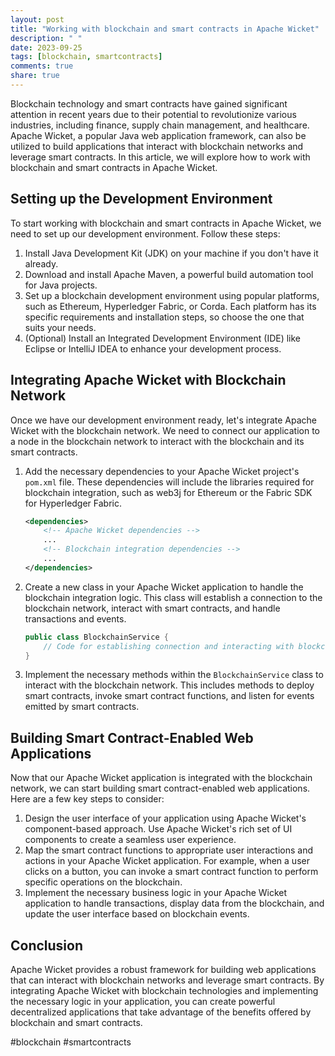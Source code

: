 ```yaml
---
layout: post
title: "Working with blockchain and smart contracts in Apache Wicket"
description: " "
date: 2023-09-25
tags: [blockchain, smartcontracts]
comments: true
share: true
---
```


Blockchain technology and smart contracts have gained significant attention in recent years due to their potential to revolutionize various industries, including finance, supply chain management, and healthcare. Apache Wicket, a popular Java web application framework, can also be utilized to build applications that interact with blockchain networks and leverage smart contracts. In this article, we will explore how to work with blockchain and smart contracts in Apache Wicket.

## Setting up the Development Environment

To start working with blockchain and smart contracts in Apache Wicket, we need to set up our development environment. Follow these steps:

1. Install Java Development Kit (JDK) on your machine if you don't have it already.
2. Download and install Apache Maven, a powerful build automation tool for Java projects.
3. Set up a blockchain development environment using popular platforms, such as Ethereum, Hyperledger Fabric, or Corda. Each platform has its specific requirements and installation steps, so choose the one that suits your needs.
4. (Optional) Install an Integrated Development Environment (IDE) like Eclipse or IntelliJ IDEA to enhance your development process.

## Integrating Apache Wicket with Blockchain Network

Once we have our development environment ready, let's integrate Apache Wicket with the blockchain network. We need to connect our application to a node in the blockchain network to interact with the blockchain and its smart contracts.

1. Add the necessary dependencies to your Apache Wicket project's `pom.xml` file. These dependencies will include the libraries required for blockchain integration, such as web3j for Ethereum or the Fabric SDK for Hyperledger Fabric.
   ```xml
   <dependencies>
       <!-- Apache Wicket dependencies -->
       ...
       <!-- Blockchain integration dependencies -->
       ...
   </dependencies>
   ```

2. Create a new class in your Apache Wicket application to handle the blockchain integration logic. This class will establish a connection to the blockchain network, interact with smart contracts, and handle transactions and events.
   ```java
   public class BlockchainService {
       // Code for establishing connection and interacting with blockchain
   }
   ```
3. Implement the necessary methods within the `BlockchainService` class to interact with the blockchain network. This includes methods to deploy smart contracts, invoke smart contract functions, and listen for events emitted by smart contracts.

## Building Smart Contract-Enabled Web Applications

Now that our Apache Wicket application is integrated with the blockchain network, we can start building smart contract-enabled web applications. Here are a few key steps to consider:

1. Design the user interface of your application using Apache Wicket's component-based approach. Use Apache Wicket's rich set of UI components to create a seamless user experience.
2. Map the smart contract functions to appropriate user interactions and actions in your Apache Wicket application. For example, when a user clicks on a button, you can invoke a smart contract function to perform specific operations on the blockchain.
3. Implement the necessary business logic in your Apache Wicket application to handle transactions, display data from the blockchain, and update the user interface based on blockchain events.

## Conclusion

Apache Wicket provides a robust framework for building web applications that can interact with blockchain networks and leverage smart contracts. By integrating Apache Wicket with blockchain technologies and implementing the necessary logic in your application, you can create powerful decentralized applications that take advantage of the benefits offered by blockchain and smart contracts.

#blockchain #smartcontracts